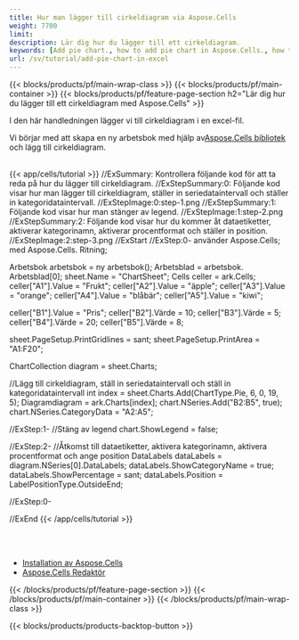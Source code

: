 ```yaml
---
title: Hur man lägger till cirkeldiagram via Aspose.Cells
weight: 7700
limit:
description: Lär dig hur du lägger till ett cirkeldiagram.
keywords: [Add pie chart., how to add pie chart in Aspose.Cells., how to add pie chart using Aspose.Cells]
url: /sv/tutorial/add-pie-chart-in-excel
---
```

{{< blocks/products/pf/main-wrap-class >}}
{{< blocks/products/pf/main-container >}}
{{< blocks/products/pf/feature-page-section h2="Lär dig hur du lägger till ett cirkeldiagram med Aspose.Cells" >}}

<p>
I den här handledningen lägger vi till cirkeldiagram i en excel-fil.
</p>

<p>
 Vi börjar med att skapa en ny arbetsbok med hjälp av<a href="https://www.nuget.org/packages/Aspose.Cells">Aspose.Cells bibliotek</a> och lägg till cirkeldiagram.
</p>

<br />
{{< app/cells/tutorial >}}
//ExSummary: Kontrollera följande kod för att ta reda på hur du lägger till cirkeldiagram.
//ExStepSummary:0: Följande kod visar hur man lägger till cirkeldiagram, ställer in seriedataintervall och ställer in kategoridataintervall.
//ExStepImage:0:step-1.png
//ExStepSummary:1: Följande kod visar hur man stänger av legend.
//ExStepImage:1:step-2.png
//ExStepSummary:2: Följande kod visar hur du kommer åt dataetiketter, aktiverar kategorinamn, aktiverar procentformat och ställer in position.
//ExStepImage:2:step-3.png
//ExStart
//ExStep:0-
använder Aspose.Cells;
med Aspose.Cells. Ritning;

Arbetsbok arbetsbok = ny arbetsbok();
Arbetsblad = arbetsbok. Arbetsblad[0];
sheet.Name = "ChartSheet";
Cells celler = ark.Cells;
celler["A1"].Value = "Frukt";
celler["A2"].Value = "äpple";
celler["A3"].Value = "orange";
celler["A4"].Value = "blåbär";
celler["A5"].Value = "kiwi";

celler["B1"].Value = "Pris";
celler["B2"].Värde = 10;
celler["B3"].Värde = 5;
celler["B4"].Värde = 20;
celler["B5"].Värde = 8;

sheet.PageSetup.PrintGridlines = sant;
sheet.PageSetup.PrintArea = "A1:F20";

ChartCollection diagram = sheet.Charts;

//Lägg till cirkeldiagram, ställ in seriedataintervall och ställ in kategoridataintervall
int index = sheet.Charts.Add(ChartType.Pie, 6, 0, 19, 5);
Diagramdiagram = ark.Charts[index];
chart.NSeries.Add("B2:B5", true);
chart.NSeries.CategoryData = "A2:A5";

//ExStep:1-
//Stäng av legend
chart.ShowLegend = false;

//ExStep:2-
//Åtkomst till dataetiketter, aktivera kategorinamn, aktivera procentformat och ange position
DataLabels dataLabels = diagram.NSeries[0].DataLabels;
dataLabels.ShowCategoryName = true;
dataLabels.ShowPercentage = sant;
dataLabels.Position = LabelPositionType.OutsideEnd;

//ExStep:0-

//ExEnd
{{< /app/cells/tutorial >}}
<br />

<br />
<br />
<div class="code-sample">
    <ul class="link-list">
        <li class="link-item"><a href="https://docs.aspose.com/cells/net/installation/">Installation av Aspose.Cells</a></li>
        <li class="link-item"><a href="https://products.aspose.app/cells/editor/">Aspose.Cells Redaktör</a></li>
    </ul>
</div>

{{< /blocks/products/pf/feature-page-section >}}
{{< /blocks/products/pf/main-container >}}
{{< /blocks/products/pf/main-wrap-class >}}

{{< blocks/products/products-backtop-button >}}